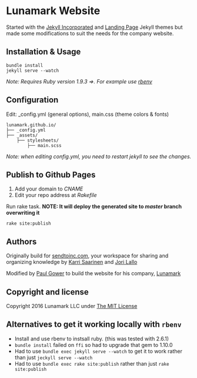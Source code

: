 # Lunamark Website
Started with the [Jekyll Incorporated](http://incorporated.sendtoinc.com) and [Landing Page](https://github.com/swcool/landing-page-theme) Jekyll themes but made some modifications to suit the needs for the company website.


## Installation & Usage
    bundle install
    jekyll serve --watch

_Note: Requires Ruby version 1.9.3 =>. For example use [rbenv](https://github.com/sstephenson/rbenv)_   
    
## Configuration
Edit: _config.yml (general options), main.css (theme colors &amp; fonts)

```
lunamark.github.io/
├── _config.yml
├── _assets/
    ├── stylesheets/
        ├── main.scss
```

_Note: when editing _config.yml, you need to restart jekyll to see the changes.__

    
## Publish to Github Pages
1. Add your domain to _CNAME_
2. Edit your repo address at _Rakefile_
    
Run rake task. **NOTE: It will deploy the generated site to _master_ branch overwriting it**    
``` 
rake site:publish
```

## Authors

Originally build for [sendtoinc.com](https://sendtoinc.com), your workspace for sharing and organizing knowledge by [Karri Saarinen](http://github.com/ksaa) and [Jori Lallo](http://github.com/jorilallo)

Modified by [Paul Gower](http://github.com/pmgower) to build the website for his company, [Lunamark](http://lunamark.com)

## Copyright and license

Copyright 2016 Lunamark LLC under [The MIT License ](LICENSE)


## Alternatives to get it working locally with `rbenv`
* Install and use rbenv to instsall ruby. (this was tested with 2.6.1)
* `bundle install` failed on `ffi` so had to upgrade that gem to 1.10.0
* Had to use `bundle exec jekyll serve --watch` to get it to work rather than just `jeckyll serve --watch`
* Had to use `bundle exec rake site:publish` rather than just `rake site:publish`
